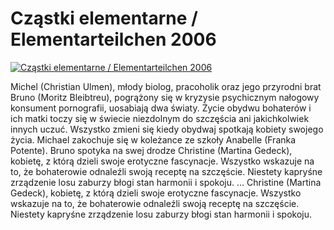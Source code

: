 Cząstki elementarne / Elementarteilchen 2006 
=============
[![Cząstki elementarne / Elementarteilchen 2006 ](http://vidos.pl/images/player.gif)](http://vidos.pl/czastki-elementarne-elementarteilchen-2006)

 Michel (Christian Ulmen), młody biolog, pracoholik oraz jego przyrodni brat Bruno (Moritz Bleibtreu), pogrążony się w kryzysie psychicznym nałogowy konsument pornografii, uosabiają dwa światy. Życie obydwu bohaterów i ich matki toczy się w świecie niezdolnym do szczęścia ani jakichkolwiek innych uczuć. Wszystko zmieni się kiedy obydwaj spotkają kobiety swojego życia. Michael zakochuje się w koleżance ze szkoły Anabelle (Franka Potente). Bruno spotyka na swej drodze Christine (Martina Gedeck), kobietę, z którą dzieli swoje erotyczne fascynacje. Wszystko wskazuje na to, że bohaterowie odnaleźli swoją receptę na szczęście. Niestety kapryśne zrządzenie losu zaburzy błogi stan harmonii i spokoju.   ... Christine (Martina Gedeck), kobietę, z którą dzieli swoje erotyczne fascynacje. Wszystko wskazuje na to, że bohaterowie odnaleźli swoją receptę na szczęście. Niestety kapryśne zrządzenie losu zaburzy błogi stan harmonii i spokoju.

